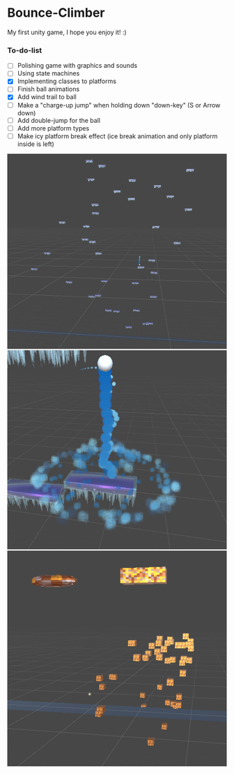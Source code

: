 # Bounce-Climber
My first unity game, I hope you enjoy it! :)



### To-do-list

- [ ] Polishing game with graphics and sounds
- [ ] Using state machines
- [x] Implementing classes to platforms
- [ ] Finish ball animations
- [x] Add wind trail to ball
- [ ] Make a "charge-up jump" when holding down "down-key" (S or Arrow down)
- [ ] Add double-jump for the ball
- [ ] Add more platform types
- [ ] Make icy platform break effect (ice break animation and only platform inside is left)

![Screenshot](No_Breaks.png)
![Screenshot](Ball_Animations.png)
![Screenshot](Platform_Breaking.png)